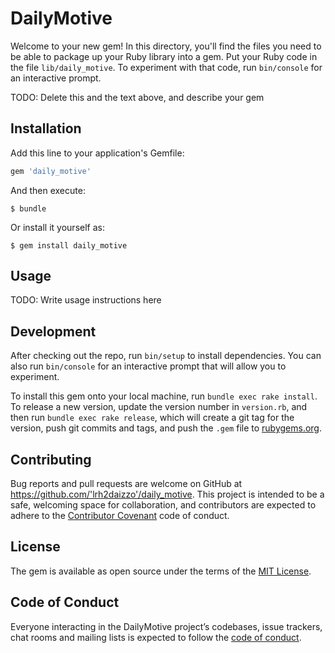 # DailyMotive

Welcome to your new gem! In this directory, you'll find the files you need to be able to package up your Ruby library into a gem. Put your Ruby code in the file `lib/daily_motive`. To experiment with that code, run `bin/console` for an interactive prompt.

TODO: Delete this and the text above, and describe your gem

## Installation

Add this line to your application's Gemfile:

```ruby
gem 'daily_motive'
```

And then execute:

    $ bundle

Or install it yourself as:

    $ gem install daily_motive

## Usage

TODO: Write usage instructions here

## Development

After checking out the repo, run `bin/setup` to install dependencies. You can also run `bin/console` for an interactive prompt that will allow you to experiment.

To install this gem onto your local machine, run `bundle exec rake install`. To release a new version, update the version number in `version.rb`, and then run `bundle exec rake release`, which will create a git tag for the version, push git commits and tags, and push the `.gem` file to [rubygems.org](https://rubygems.org).

## Contributing

Bug reports and pull requests are welcome on GitHub at https://github.com/'lrh2daizzo'/daily_motive. This project is intended to be a safe, welcoming space for collaboration, and contributors are expected to adhere to the [Contributor Covenant](http://contributor-covenant.org) code of conduct.

## License

The gem is available as open source under the terms of the [MIT License](https://opensource.org/licenses/MIT).

## Code of Conduct

Everyone interacting in the DailyMotive project’s codebases, issue trackers, chat rooms and mailing lists is expected to follow the [code of conduct](https://github.com/'lrh2daizzo'/daily_motive/blob/master/CODE_OF_CONDUCT.md).

